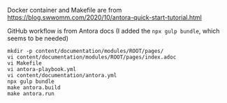 Docker container and Makefile are from https://blog.swwomm.com/2020/10/antora-quick-start-tutorial.html

GitHub workflow is from Antora docs (I added the `npx gulp bundle`, which seems to be needed)

```
mkdir -p content/documentation/modules/ROOT/pages/
vi content/documentation/modules/ROOT/pages/index.adoc
vi Makefile
vi antora-playbook.yml
vi content/documentation/antora.yml
npx gulp bundle
make antora.build
make antora.run
```
